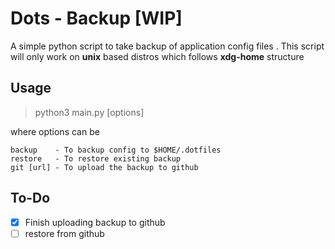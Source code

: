 # Dots - Backup [WIP]

A simple python script to take backup of application config files . This script will only work on **unix** based distros which follows **xdg-home** structure

## Usage

> python3 main.py [options]

where options can be
  ```
  backup    - To backup config to $HOME/.dotfiles
  restore   - To restore existing backup
  git [url] - To upload the backup to github
  ```
  
## To-Do
- [x] Finish uploading backup to github
- [ ] restore from github
